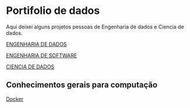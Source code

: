 # Portifolio de dados

Aqui deixei alguns projetos pessoas de Engenharia de dados e Ciencia de dados.

[ENGENHARIA DE DADOS](/data_engineer)

[ENGENHARIA DE SOFTWARE](/soft_engineer)

[CIENCIA DE DADOS](/data_science)

## Conhecimentos gerais para computação

[Docker](/docker)
